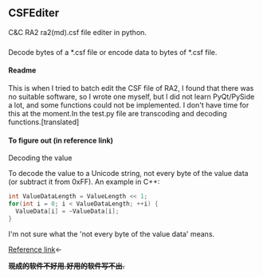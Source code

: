 ## CSFEditer
C&amp;C RA2 ra2(md).csf file editer in python.
### 
Decode bytes of a \*.csf file or encode data to bytes of \*.csf file.
#### Readme
This is when I tried to batch edit the CSF file of RA2,
I found that there was no suitable software, so I wrote one myself,
but I did not learn PyQt/PySide a lot, and some functions could not be implemented.
I don't have time for this at the moment.In the test.py file are transcoding and decoding functions.\[translated]
#### To figure out (in reference link)
Decoding the value

To decode the value to a Unicode string, not every byte of the value data (or subtract it from 0xFF).
An example in C++:
```c++
int ValueDataLength = ValueLength << 1;
for(int i = 0; i < ValueDataLength; ++i) {
  ValueData[i] = ~ValueData[i];
}
```
I'm not sure what the 'not every byte of the value data' means.

[Reference link](https://modenc.renegadeprojects.com/CSF_File_Format)<-

~~**现成的软件不好用.好用的软件写不出.**~~
